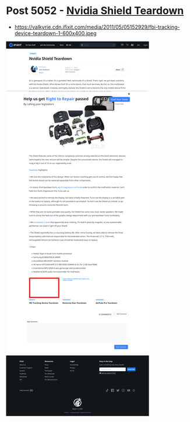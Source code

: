 # Post 5052 - [Nvidia Shield Teardown](https://www.ifixit.com/News/5052/nvidia-shield-teardown)

- https://valkyrie.cdn.ifixit.com/media/2011/05/05152929/fbi-tracking-device-teardown-1-600x400.jpeg

![screencap](screenshots/a39da4d5-480c-47e1-87cd-f550972b48da.png)
